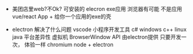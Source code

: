 - 美团店里web?不Ok? 可安装的 elecron exe应用
  浏览器有可能 不是应用 
  vue/react App + 给你一个应用的exe的壳 

- electron 解决了什么问题
  vscode 小程序开发工具
  c# windows 
  c++ linux 
  java 平台差异性 虚拟机
  BrowserWindow API 由electron提供
  只要开发一次， 体验一样
  chromium node + electron